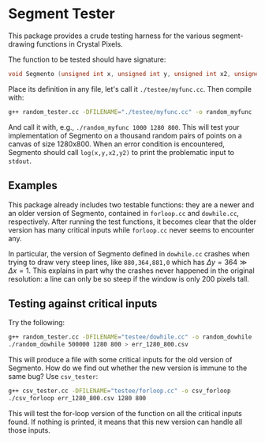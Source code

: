 # Segment Tester

This package provides a crude testing harness for the various segment-drawing functions in Crystal
Pixels.

The function to be tested should have signature:

```c
void Segmento (unsigned int x, unsigned int y, unsigned int x2, unsigned int y2);
```

Place its definition in any file, let's call it `./testee/myfunc.cc`. Then compile with:

```bash
g++ random_tester.cc -DFILENAME="./testee/myfunc.cc" -o random_myfunc
```

And call it with, e.g., `./random_myfunc 1000 1280 800`. This will test your implementation of
Segmento on a thousand random pairs of points on a canvas of size 1280x800. When an error condition
is encountered, Segmento should call `log(x,y,x2,y2)` to print the problematic input to `stdout`.

## Examples

This package already includes two testable functions: they are a newer and an older version of
Segmento, contained in `forloop.cc` and `dowhile.cc`, respectively. After running the test
functions, it becomes clear that the older version has many critical inputs while `forloop.cc`
never seems to encounter any.

In particular, the version of Segmento defined in `dowhile.cc` crashes when trying to draw very
steep lines, like `880,364,881,0` which has $\Delta y = 364 \gg \Delta x = 1$. This explains in
part why the crashes never happened in the original resolution: a line can only be so steep if the
window is only 200 pixels tall.

## Testing against critical inputs

Try the following:

```bash
g++ random_tester.cc -DFILENAME="testee/dowhile.cc" -o random_dowhile
./random_dowhile 500000 1280 800 > err_1280_800.csv
```

This will produce a file with some critical inputs for the old version of Segmento. How do we find
out whether the new version is immune to the same bug? Use `csv_tester`:

```bash
g++ csv_tester.cc -DFILENAME="testee/forloop.cc" -o csv_forloop
./csv_forloop err_1280_800.csv 1280 800
```

This will test the for-loop version of the function on all the critical inputs found. If nothing is
printed, it means that this new version can handle all those inputs.
